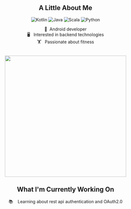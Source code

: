 <h2 align="center">A Little About Me</h2>

<div align="center">
  
  ![Kotlin](https://img.shields.io/badge/Kotlin-Proficient-brightgreen)
  ![Java](https://img.shields.io/badge/Java-Proficient-brightgreen)
  ![Scala](https://img.shields.io/badge/Scala-Capable-yellow)
  ![Python](https://img.shields.io/badge/Python-Familiar-lightgray)
</div>

<div align="center">
  📱&nbsp;&nbsp;Android developer
  <br>
  🖥️&nbsp;&nbsp;&nbsp;Interested in backend technologies
  <br>
  🏋️&nbsp;&nbsp;&nbsp;Passionate about fitness
</div>
<br>
<p align="center">
<!--   <i>Stats below don't include all work for private entities</i> -->
<!--   <br> -->
<!--   <img width="400" src="https://github-readme-stats.vercel.app/api?username=MackHartley&count_private=true&show_icons=true&theme=dark" /> -->
<!--   <br> -->
  <img width="400" src="https://github-readme-stats.vercel.app/api/top-langs/?username=MackHartley&layout=compact&theme=dark&hide=c%2b%2b,Makefile,Jupyter%20Notebook,CMake,C,xslt,html,CUDA,Swift,Shell,CSS,PHP,Ruby,JavaScript,Batchfile" />
</p>
<h2 align="center">What I'm Currently Working On</h2>
<p align="center">
  📚&nbsp;&nbsp;&nbsp;&nbsp;Learning about rest api authentication and OAuth2.0
</p>
